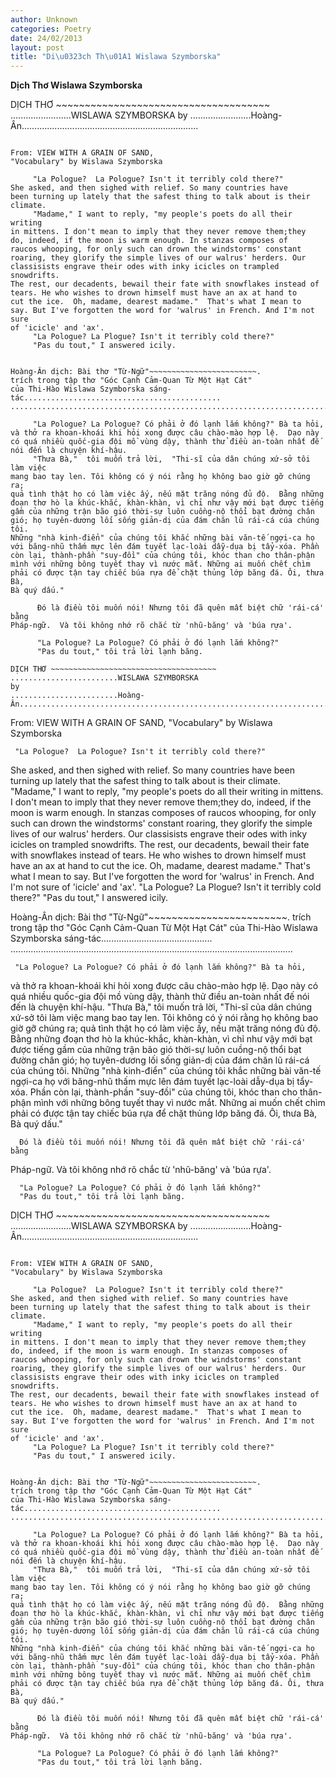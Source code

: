 ```yaml
---
author: Unknown
categories: Poetry
date: 24/02/2013
layout: post
title: "Di\u0323ch Th\u01A1 Wislawa Szymborska"
---
```


**Dịch Thơ Wislawa Szymborska**

DỊCH THƠ ~~~~~~~~~~~~~~~~~~~~~~~~~~~~~~~~~~~~~
........................WISLAWA SZYMBORSKA
by
........................Hoàng-Ân......................................................................
~~~~~~~~~~~~~~~~~~~~~~~~~~~~~~~~~~~~~~~~~~~~

From: VIEW WITH A GRAIN OF SAND,
"Vocabulary" by Wislawa Szymborska

     "La Pologue?  La Pologue? Isn't it terribly cold there?"
She asked, and then sighed with relief. So many countries have
been turning up lately that the safest thing to talk about is their
climate.
     "Madame," I want to reply, "my people's poets do all their writing
in mittens. I don't mean to imply that they never remove them;they
do, indeed, if the moon is warm enough. In stanzas composes of
raucos whooping, for o­nly such can drown the windstorms' constant
roaring, they glorify the simple lives of our walrus' herders. Our
classisists engrave their odes with inky icicles o­n trampled snowdrifts.
The rest, our decadents, bewail their fate with snowflakes instead of
tears. He who wishes to drown himself must have an ax at hand to
cut the ice.  Oh, madame, dearest madame."  That's what I mean to
say. But I've forgotten the word for 'walrus' in French. And I'm not sure
of 'icicle' and 'ax'.
     "La Pologue? La Plogue? Isn't it terribly cold there?"
     "Pas du tout," I answered icily.


Hoàng-Ân dịch: Bài thơ "Từ-Ngữ"~~~~~~~~~~~~~~~~~~~~~~~~.
trích trong tập thơ "Góc Cạnh Cảm-Quan Từ Một Hạt Cát"
của Thi-Hào Wislawa Szymborska sáng-tác............................................
................................................................................................................

     "La Pologue? La Pologue? Có phải ở đó lạnh lắm không?" Bà ta hỏi,
và thở ra khoan-khoái khi hỏi xong được câu chào-mào hợp lệ.  Dạo này
có quá nhiều quốc-gia đội mồ vùng dậy, thành thử điều an-toàn nhất đế
nói đến là chuyện khí-hậu.
     "Thưa Bà,"  tôi muốn trả lời,  "Thi-sĩ của dân chúng xứ-sở tôi làm việc
mang bao tay len. Tôi không có ý nói rằng họ không bao giờ gỡ chúng ra;
quả tình thật họ có làm việc ấy, nếu mặt trăng nóng đủ độ.  Bằng những
đoạn thơ hò la khúc-khắc, khàn-khàn, vì chỉ như vậy mới bạt được tiếng
gầm của những trận bão gió thời-sự luôn cuồng-nộ thổi bạt đường chân
gió; họ tuyên-dương lối sống giản-dị của đám chăn lũ rái-cá cúa chúng tôi.
Những "nhà kinh-điển" của chúng tôi khắc những bài văn-tế ngợi-ca họ
với băng-nhũ thấm mực lên đám tuyết lạc-loài dẫy-dụa bị tẩy-xóa. Phần
còn lại, thành-phần "suy-đồi" của chúng tôi, khóc than cho thân-phận
mình với những bông tuyết thay vì nước mắt. Những ai muốn chết chìm
phải có được tận tay chiếc búa rựa để chặt thủng lớp băng đá. Ôi, thưa Bà,
Bà quý dấu."

      Đó là điều tôi muốn nói! Nhưng tôi đã quên mất biệt chữ 'rái-cá' bằng
Pháp-ngữ.  Và tôi không nhớ rõ chắc từ 'nhũ-băng' và 'búa rựa'.

      "La Pologue? La Pologue? Có phải ở đó lạnh lắm không?"
      "Pas du tout," tôi trả lời lạnh băng.

DỊCH THƠ ~~~~~~~~~~~~~~~~~~~~~~~~~~~~~~~~~~~~~
........................WISLAWA SZYMBORSKA
by
........................Hoàng-Ân......................................................................
~~~~~~~~~~~~~~~~~~~~~~~~~~~~~~~~~~~~~~~~~~~~

From: VIEW WITH A GRAIN OF SAND,
"Vocabulary" by Wislawa Szymborska

     "La Pologue?  La Pologue? Isn't it terribly cold there?"
She asked, and then sighed with relief. So many countries have
been turning up lately that the safest thing to talk about is their
climate.
     "Madame," I want to reply, "my people's poets do all their writing
in mittens. I don't mean to imply that they never remove them;they
do, indeed, if the moon is warm enough. In stanzas composes of
raucos whooping, for o­nly such can drown the windstorms' constant
roaring, they glorify the simple lives of our walrus' herders. Our
classisists engrave their odes with inky icicles o­n trampled snowdrifts.
The rest, our decadents, bewail their fate with snowflakes instead of
tears. He who wishes to drown himself must have an ax at hand to
cut the ice.  Oh, madame, dearest madame."  That's what I mean to
say. But I've forgotten the word for 'walrus' in French. And I'm not sure
of 'icicle' and 'ax'.
     "La Pologue? La Plogue? Isn't it terribly cold there?"
     "Pas du tout," I answered icily.


Hoàng-Ân dịch: Bài thơ "Từ-Ngữ"~~~~~~~~~~~~~~~~~~~~~~~~.
trích trong tập thơ "Góc Cạnh Cảm-Quan Từ Một Hạt Cát"
của Thi-Hào Wislawa Szymborska sáng-tác............................................
................................................................................................................

     "La Pologue? La Pologue? Có phải ở đó lạnh lắm không?" Bà ta hỏi,
và thở ra khoan-khoái khi hỏi xong được câu chào-mào hợp lệ.  Dạo này
có quá nhiều quốc-gia đội mồ vùng dậy, thành thử điều an-toàn nhất đế
nói đến là chuyện khí-hậu.
     "Thưa Bà,"  tôi muốn trả lời,  "Thi-sĩ của dân chúng xứ-sở tôi làm việc
mang bao tay len. Tôi không có ý nói rằng họ không bao giờ gỡ chúng ra;
quả tình thật họ có làm việc ấy, nếu mặt trăng nóng đủ độ.  Bằng những
đoạn thơ hò la khúc-khắc, khàn-khàn, vì chỉ như vậy mới bạt được tiếng
gầm của những trận bão gió thời-sự luôn cuồng-nộ thổi bạt đường chân
gió; họ tuyên-dương lối sống giản-dị của đám chăn lũ rái-cá cúa chúng tôi.
Những "nhà kinh-điển" của chúng tôi khắc những bài văn-tế ngợi-ca họ
với băng-nhũ thấm mực lên đám tuyết lạc-loài dẫy-dụa bị tẩy-xóa. Phần
còn lại, thành-phần "suy-đồi" của chúng tôi, khóc than cho thân-phận
mình với những bông tuyết thay vì nước mắt. Những ai muốn chết chìm
phải có được tận tay chiếc búa rựa để chặt thủng lớp băng đá. Ôi, thưa Bà,
Bà quý dấu."

      Đó là điều tôi muốn nói! Nhưng tôi đã quên mất biệt chữ 'rái-cá' bằng
Pháp-ngữ.  Và tôi không nhớ rõ chắc từ 'nhũ-băng' và 'búa rựa'.

      "La Pologue? La Pologue? Có phải ở đó lạnh lắm không?"
      "Pas du tout," tôi trả lời lạnh băng.

DỊCH THƠ ~~~~~~~~~~~~~~~~~~~~~~~~~~~~~~~~~~~~~
........................WISLAWA SZYMBORSKA
by
........................Hoàng-Ân......................................................................
~~~~~~~~~~~~~~~~~~~~~~~~~~~~~~~~~~~~~~~~~~~~

From: VIEW WITH A GRAIN OF SAND,
"Vocabulary" by Wislawa Szymborska

     "La Pologue?  La Pologue? Isn't it terribly cold there?"
She asked, and then sighed with relief. So many countries have
been turning up lately that the safest thing to talk about is their
climate.
     "Madame," I want to reply, "my people's poets do all their writing
in mittens. I don't mean to imply that they never remove them;they
do, indeed, if the moon is warm enough. In stanzas composes of
raucos whooping, for o­nly such can drown the windstorms' constant
roaring, they glorify the simple lives of our walrus' herders. Our
classisists engrave their odes with inky icicles o­n trampled snowdrifts.
The rest, our decadents, bewail their fate with snowflakes instead of
tears. He who wishes to drown himself must have an ax at hand to
cut the ice.  Oh, madame, dearest madame."  That's what I mean to
say. But I've forgotten the word for 'walrus' in French. And I'm not sure
of 'icicle' and 'ax'.
     "La Pologue? La Plogue? Isn't it terribly cold there?"
     "Pas du tout," I answered icily.


Hoàng-Ân dịch: Bài thơ "Từ-Ngữ"~~~~~~~~~~~~~~~~~~~~~~~~.
trích trong tập thơ "Góc Cạnh Cảm-Quan Từ Một Hạt Cát"
của Thi-Hào Wislawa Szymborska sáng-tác............................................
................................................................................................................

     "La Pologue? La Pologue? Có phải ở đó lạnh lắm không?" Bà ta hỏi,
và thở ra khoan-khoái khi hỏi xong được câu chào-mào hợp lệ.  Dạo này
có quá nhiều quốc-gia đội mồ vùng dậy, thành thử điều an-toàn nhất đế
nói đến là chuyện khí-hậu.
     "Thưa Bà,"  tôi muốn trả lời,  "Thi-sĩ của dân chúng xứ-sở tôi làm việc
mang bao tay len. Tôi không có ý nói rằng họ không bao giờ gỡ chúng ra;
quả tình thật họ có làm việc ấy, nếu mặt trăng nóng đủ độ.  Bằng những
đoạn thơ hò la khúc-khắc, khàn-khàn, vì chỉ như vậy mới bạt được tiếng
gầm của những trận bão gió thời-sự luôn cuồng-nộ thổi bạt đường chân
gió; họ tuyên-dương lối sống giản-dị của đám chăn lũ rái-cá cúa chúng tôi.
Những "nhà kinh-điển" của chúng tôi khắc những bài văn-tế ngợi-ca họ
với băng-nhũ thấm mực lên đám tuyết lạc-loài dẫy-dụa bị tẩy-xóa. Phần
còn lại, thành-phần "suy-đồi" của chúng tôi, khóc than cho thân-phận
mình với những bông tuyết thay vì nước mắt. Những ai muốn chết chìm
phải có được tận tay chiếc búa rựa để chặt thủng lớp băng đá. Ôi, thưa Bà,
Bà quý dấu."

      Đó là điều tôi muốn nói! Nhưng tôi đã quên mất biệt chữ 'rái-cá' bằng
Pháp-ngữ.  Và tôi không nhớ rõ chắc từ 'nhũ-băng' và 'búa rựa'.

      "La Pologue? La Pologue? Có phải ở đó lạnh lắm không?"
      "Pas du tout," tôi trả lời lạnh băng.
